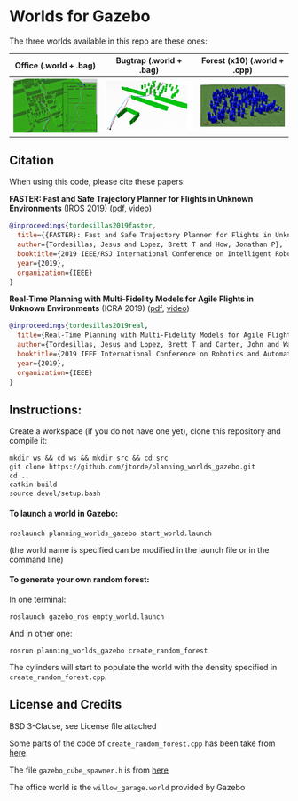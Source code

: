 
# Worlds for Gazebo #

The three worlds available in this repo are these ones:

Office (.world + .bag)     |  Bugtrap (.world + .bag)  |  Forest (x10) (.world + .cpp)
:-------------------------:|:-------------------------:|:-------------------------:
![](./imgs/office.png)     |  ![](./imgs/bugtrap.png)  |  ![](./imgs/forest.png) 


## Citation
When using this code, please cite these papers: 

**FASTER: Fast and Safe Trajectory Planner for Flights in Unknown Environments** (IROS 2019) ([pdf](https://arxiv.org/abs/1903.03558), [video](https://www.youtube.com/watch?v=gwV0YRs5IWs))

```bibtex
@inproceedings{tordesillas2019faster,
  title={{FASTER}: Fast and Safe Trajectory Planner for Flights in Unknown Environments},
  author={Tordesillas, Jesus and Lopez, Brett T and How, Jonathan P},
  booktitle={2019 IEEE/RSJ International Conference on Intelligent Robots and Systems (IROS)},
  year={2019},
  organization={IEEE}
}

```

**Real-Time Planning with Multi-Fidelity Models for Agile Flights in Unknown Environments** (ICRA 2019) ([pdf](https://arxiv.org/abs/1810.01035), [video](https://www.youtube.com/watch?v=E4V2_B8x-UI))

```bibtex
@inproceedings{tordesillas2019real,
  title={Real-Time Planning with Multi-Fidelity Models for Agile Flights in Unknown Environments},
  author={Tordesillas, Jesus and Lopez, Brett T and Carter, John and Ware, John and How, Jonathan P},
  booktitle={2019 IEEE International Conference on Robotics and Automation (ICRA)},
  year={2019},
  organization={IEEE}
}
```



## Instructions:
Create a workspace (if you do not have one yet), clone this repository and compile it:
```
mkdir ws && cd ws && mkdir src && cd src
git clone https://github.com/jtorde/planning_worlds_gazebo.git
cd ..
catkin build
source devel/setup.bash 
```
#### To launch a world in Gazebo:
```
roslaunch planning_worlds_gazebo start_world.launch
```
(the world name is specified can be modified in the launch file or in the command line)

#### To generate your own random forest:
In one terminal:
```
roslaunch gazebo_ros empty_world.launch
```
And in other one:
```
rosrun planning_worlds_gazebo create_random_forest
```

The cylinders will start to populate the world with the density specified in `create_random_forest.cpp`.



## License and Credits
BSD 3-Clause, see License file attached

Some parts of the code of `create_random_forest.cpp` has been take from [here](https://github.com/ethz-asl/mav_voxblox_planning/blob/master/mav_planning_benchmark/src/local_planning_benchmark.cpp).

The file `gazebo_cube_spawner.h` is from [here](https://github.com/JenniferBuehler/gazebo-pkgs/blob/master/gazebo_test_tools/include/gazebo_test_tools/gazebo_cube_spawner.h)

The office world is the `willow_garage.world` provided by Gazebo
